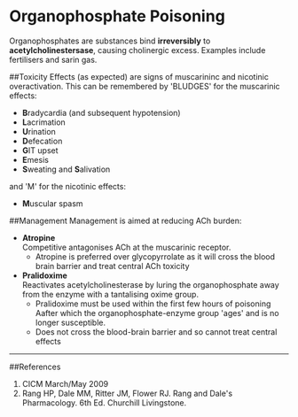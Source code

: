 # Organophosphate Poisoning

Organophosphates are substances bind **irreversibly** to **acetylcholinestersase**, causing cholinergic excess. Examples include fertilisers and sarin gas.


##Toxicity
Effects (as expected) are signs of muscarininc and nicotinic overactivation. This can be remembered by 'BLUDGES' for the muscarinic effects:
* **B**radycardia (and subsequent hypotension)
* **L**acrimation
* **U**rination
* **D**efecation
* **G**IT upset
* **E**mesis
* **S**weating and **S**alivation

and 'M' for the nicotinic effects:
* **M**uscular spasm

##Management
Management is aimed at reducing ACh burden:
* **Atropine**  
Competitive antagonises ACh at the muscarinic receptor.
    * Atropine is preferred over glycopyrrolate as it will cross the blood brain barrier and treat central ACh toxicity
* **Pralidoxime**  
Reactivates acetylcholinesterase by luring the organophosphate away from the enzyme with a tantalising oxime group.
    * Pralidoxime must be used within the first few hours of poisoning  
    Aafter which the organophosphate-enzyme group 'ages' and is no longer susceptible.
    * Does not cross the blood-brain barrier and so cannot treat central effects


---
##References
1. CICM March/May 2009
2. Rang HP, Dale MM, Ritter JM, Flower RJ. Rang and Dale's Pharmacology. 6th Ed. Churchill Livingstone.
